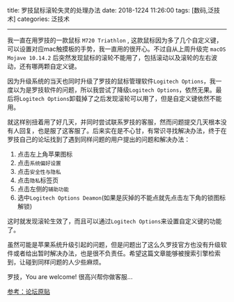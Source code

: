 title: 罗技鼠标滚轮失灵的处理办法
date: 2018-1224 11:26:00
tags: [数码,泛技术]
categories: 泛技术

------

我一直在用罗技的一款鼠标 `M720 Triathlon` , 这款鼠标因为多了几个自定义键，可以设置对应mac触摸板的手势，我一直用的很开心。不过自从上周升级完 `macOS Mojave 10.14.2` 后突然发现鼠标的滚轮不能用了，包括滚动以及滚轮的左右波动，还有哪两颗自定义键。

因为升级系统的当天也同时升级了罗技的鼠标管理软件`Logitech Options`，我一度以为是罗技软件的问题，所以我尝试了降级`Logitech Options`，依然无果。最后将`Logitech Options`卸载掉了之后发现滚轮可以用了，但是自定义键依然不能用。

就这样别扭着用了好几天，并同时尝试联系罗技的客服，然而问题提交几天根本没有人回复，也是服了这客服了。后来实在是不心甘，有常识寻找解决办法，终于在罗技自己的论坛找到了遇到同样问题的用户提出的问题和解决办法：

1. 点击左上角苹果图标
2. 点击`系统偏好设置`
3. 点击`安全性与隐私`
4. 点击`隐私`标签页
5. 点击左侧的`辅助功能`
6. 选中`Logitech Options Deamon`(如果是灰掉的不能点就先点击左下角的锁图标解锁)

这时就发现滚轮生效了，而且可以通过`Logitech Options`来设置自定义键的功能了。

虽然可能是苹果系统升级引起的问题，但是问题出了这么久罗技官方也没有升级软件或者给出暂时解决办法，也是很不负责任。希望这篇文章能够被搜索引擎检索到，让碰到同样问题的人少些麻烦。

罗技，You are welcome! 很高兴帮你做客服...



[参考：论坛原贴](https://community.logitech.com/s/question/0D55A00007eQqkXSAS/scrolling-not-working-on-macos-mojave)

